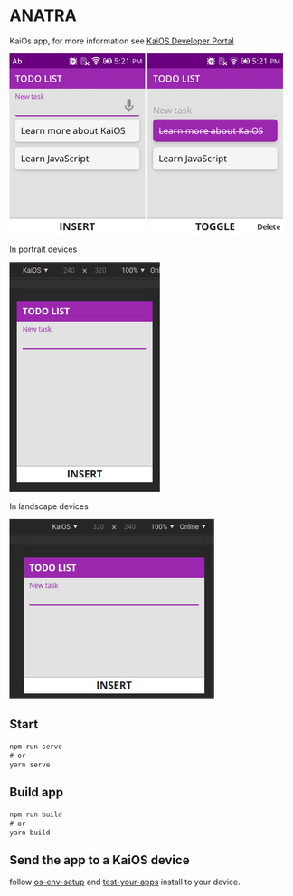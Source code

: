 # ANATRA

KaiOs app, for more information see [KaiOS Developer Portal](https://developer.kaiostech.com/getting-started/build-your-first-app/sample-code#vue)

![](./docs/to-do-on-input.png)
![](./docs/to-do.png)

In portrait devices

![](./docs/to-do-portrait.gif)

In landscape devices

![](./docs/to-do-landscape.gif)

## Start

```console
npm run serve
# or
yarn serve
```

## Build app

```console
npm run build
# or
yarn build
```

## Send the app to a KaiOS device

follow [os-env-setup](https://developer.kaiostech.com/getting-started/env-setup/os-env-setup) and [test-your-apps](https://developer.kaiostech.com/getting-started/build-your-first-package-app/test-your-apps)
install to your device.
